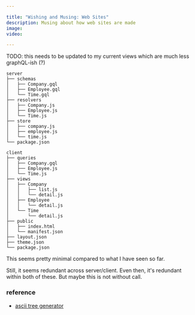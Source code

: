 ```yaml
---

title: "Wishing and Musing: Web Sites"
description: Musing about how web sites are made
image:
video:

---
```


TODO: this needs to be updated to my current views which are much less graphQL-ish (?)

```
server
├── schemas
│   ├── Company.gql
│   ├── Employee.gql
│   └── Time.gql
├── resolvers
│   ├── Company.js
│   ├── Employee.js
│   └── Time.js
├── store
│   ├── company.js
│   ├── employee.js
│   └── time.js
└── package.json
```

```
client
├── queries
│   ├── Company.gql
│   ├── Employee.js
│   └── Time.js
├── views
│   ├── Company
│   │   ├── list.js
│   │   └── detail.js
│   ├── Employee
│   │   └── detail.js
│   └── Time
│       └── detail.js
├── public
│   ├── index.html
│   └── manifest.json
├── layout.json
├── theme.json
└── package.json
```

This seems pretty minimal compared to what I have seen so far.

Still, it seems redundant across server/client.  Even then, it's redundant within both of these.  But maybe this is not without call.

### reference
- [ascii tree generator](https://tree.nathanfriend.io/)
